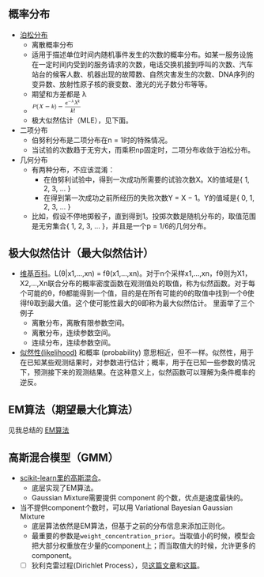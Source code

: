 
## 概率分布
* [泊松分布](https://en.wikipedia.org/wiki/Poisson_distribution)
  * 离散概率分布
  * 适用于描述单位时间内随机事件发生的次数的概率分布。如某一服务设施在一定时间内受到的服务请求的次数，电话交换机接到呼叫的次数、汽车站台的候客人数、机器出现的故障数、自然灾害发生的次数、DNA序列的变异数、放射性原子核的衰变数、激光的光子数分布等等。
  * 期望和方差都是 λ
  * <img width="100" alt="typeof-vs-instanceof" style="margin:auto;" src="./images/poisson.svg">
  * 极大似然估计（MLE），见下面。
* 二项分布
  * 伯努利分布是二项分布在n = 1时的特殊情况。
  * 当试验的次数趋于无穷大，而乘积np固定时，二项分布收敛于泊松分布。
* 几何分布
  * 有两种分布，不应该混淆：
    * 在伯努利试验中，得到一次成功所需要的试验次数X。X的值域是{ 1, 2, 3, ... }
    * 在得到第一次成功之前所经历的失败次数Y = X − 1。Y的值域是{ 0, 1, 2, 3, ... }
  * 比如，假设不停地掷骰子，直到得到1。投掷次数是随机分布的，取值范围是无穷集合{ 1, 2, 3, ... }，并且是一个p = 1/6的几何分布。


## 极大似然估计（最大似然估计）
* [维基百科](https://zh.wikipedia.org/wiki/%E6%9C%80%E5%A4%A7%E4%BC%BC%E7%84%B6%E4%BC%B0%E8%AE%A1)。L(θ|x1,...,xn) = fθ(x1,...,xn)。对于n个采样x1,...,xn，fθ则为X1，X2,...,Xn联合分布的概率密度函数在观测值处的取值，称为似然函数。对于每个可能的θ，fθ都能得到一个值，目的是在所有可能的θ的取值中找到一个θ使得fθ取到最大值。这个使可能性最大的θ即称为最大似然估计。 里面举了三个例子
  * 离散分布，离散有限参数空间。
  * 离散分布，连续参数空间。
  * 连续分布，连续参数空间。
* [似然性(likelihood)](https://zh.wikipedia.org/wiki/%E4%BC%BC%E7%84%B6%E5%87%BD%E6%95%B0) 和概率 (probability) 意思相近，但不一样。似然性，用于在已知某些观测结果时，对参数进行估计；概率，用于在已知一些参数的情况下，预测接下来的观测结果。在这种意义上，似然函数可以理解为条件概率的逆反。

## EM算法（期望最大化算法）
见我总结的 [EM算法](./EM.md)

## 高斯混合模型（GMM）
* [scikit-learn里的高斯混合](https://scikit-learn.org/stable/modules/mixture.html)。
  * 底层实现了EM算法。
  * Gaussian Mixture需要提供 component 的个数，优点是速度最快的。
* 当不提供component个数时，可以用 Variational Bayesian Gaussian Mixture
  * 底层算法依然是EM算法，但基于之前的分布信息来添加正则化。
  * 最重要的参数是`weight_concentration_prior`。当取值小的时候，模型会把大部分权重放在少量的component上；而当取值大的时候，允许更多的component。
  * [ ] 狄利克雷过程(Dirichlet Process），见[这篇文章](https://zhuanlan.zhihu.com/p/76991275)和[这篇](https://www.zhihu.com/question/26751755)。